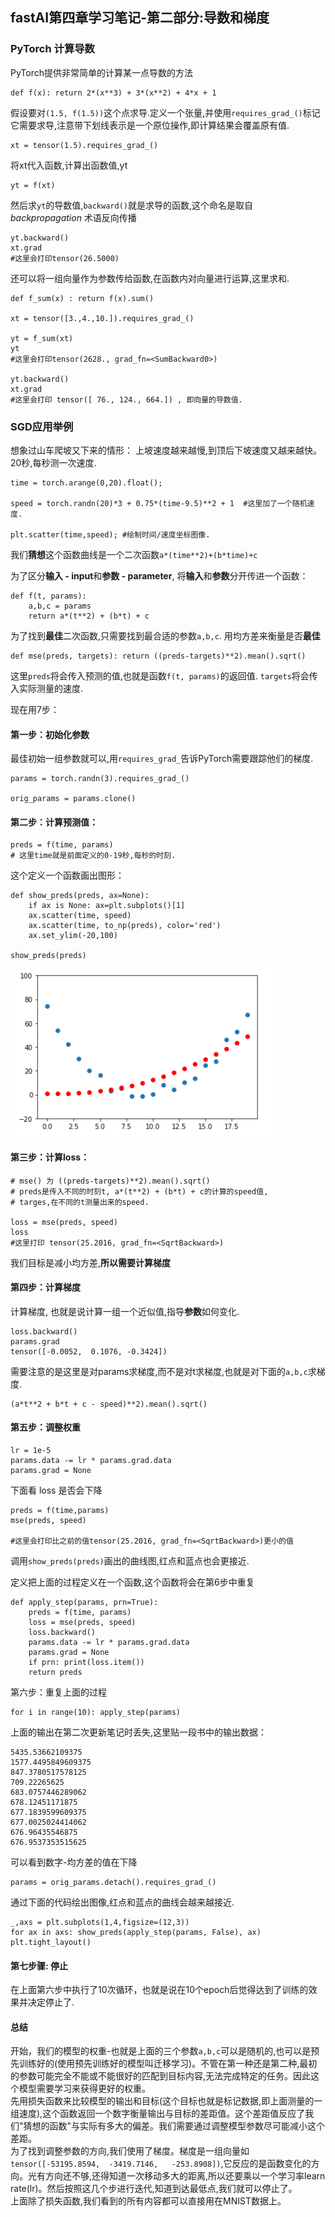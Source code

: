 ## fastAI第四章学习笔记-第二部分:导数和梯度

### PyTorch 计算导数

PyTorch提供非常简单的计算某一点导数的方法
```
def f(x): return 2*(x**3) + 3*(x**2) + 4*x + 1
```
假设要对```(1.5, f(1.5))```这个点求导.定义一个张量,并使用```requires_grad_()```标记它需要求导,注意带下划线表示是一个原位操作,即计算结果会覆盖原有值.
```
xt = tensor(1.5).requires_grad_()
```
将xt代入函数,计算出函数值,yt
```
yt = f(xt)
```
然后求```yt```的导数值,```backward()```就是求导的函数,这个命名是取自 _backpropagation_ 术语反向传播
```
yt.backward()
xt.grad
#这里会打印tensor(26.5000)
```

还可以将一组向量作为参数传给函数,在函数内对向量进行运算,这里求和.
```
def f_sum(x) : return f(x).sum()

xt = tensor([3.,4.,10.]).requires_grad_()

yt = f_sum(xt)
yt
#这里会打印tensor(2628., grad_fn=<SumBackward0>)

yt.backward()
xt.grad
#这里会打印 tensor([ 76., 124., 664.]) , 即向量的导数值.
```

### SGD应用举例
想象过山车爬坡又下来的情形：
上坡速度越来越慢,到顶后下坡速度又越来越快。20秒,每秒测一次速度.
```
time = torch.arange(0,20).float();

speed = torch.randn(20)*3 + 0.75*(time-9.5)**2 + 1  #这里加了一个随机速度.

plt.scatter(time,speed); #绘制时间/速度坐标图像.
```
我们**猜想**这个函数曲线是一个二次函数```a*(time**2)+(b*time)+c```

为了区分**输入 - input**和**参数 - parameter**, 将**输入**和**参数**分开传进一个函数：
```
def f(t, params):
    a,b,c = params
    return a*(t**2) + (b*t) + c
```
为了找到**最佳**二次函数,只需要找到最合适的参数```a,b,c```. 用均方差来衡量是否**最佳**
```
def mse(preds, targets): return ((preds-targets)**2).mean().sqrt()
```
这里```preds```将会传入预测的值,也就是函数```f(t, params)```的返回值. ```targets```将会传入实际测量的速度.

现在用7步：
#### 第一步：初始化参数
最佳初始一组参数就可以,用```requires_grad_```告诉PyTorch需要跟踪他们的梯度.
```
params = torch.randn(3).requires_grad_()

orig_params = params.clone()
```
#### 第二步：计算预测值：
```
preds = f(time, params)
# 这里time就是前面定义的0-19秒,每秒的时刻.
```
这个定义一个函数画出图形：
```
def show_preds(preds, ax=None):
    if ax is None: ax=plt.subplots()[1]
    ax.scatter(time, speed)
    ax.scatter(time, to_np(preds), color='red')
    ax.set_ylim(-20,100)

show_preds(preds)
```
![show_pred](img/show_preds.jpg)
#### 第三步：计算loss：
```
# mse() 为 ((preds-targets)**2).mean().sqrt()
# preds是传入不同的时刻t, a*(t**2) + (b*t) + c的计算的speed值, 
# targes,在不同的t测量出来的speed. 

loss = mse(preds, speed)
loss
#这里打印 tensor(25.2016, grad_fn=<SqrtBackward>)
```
我们目标是减小均方差,**所以需要计算梯度**
#### 第四步：计算梯度
计算梯度, 也就是说计算一组一个近似值,指导**参数**如何变化.
```
loss.backward()
params.grad
tensor([-0.0052,  0.1076, -0.3424])
```
需要注意的是这里是对params求梯度,而不是对t求梯度,也就是对下面的```a,b,c```求梯度.
 ```
 (a*t**2 + b*t + c - speed)**2).mean().sqrt()
 ```
#### 第五步：调整权重
```
lr = 1e-5
params.data -= lr * params.grad.data
params.grad = None
```

下面看 loss 是否会下降
```
preds = f(time,params)
mse(preds, speed)

#这里会打印比之前的值tensor(25.2016, grad_fn=<SqrtBackward>)更小的值
```
调用```show_preds(preds)```画出的曲线图,红点和蓝点也会更接近.

定义把上面的过程定义在一个函数,这个函数将会在第6步中重复
```
def apply_step(params, prn=True):
    preds = f(time, params)
    loss = mse(preds, speed)
    loss.backward()
    params.data -= lr * params.grad.data
    params.grad = None
    if prn: print(loss.item())
    return preds
```

第六步：重复上面的过程
```
for i in range(10): apply_step(params)
```
上面的输出在第二次更新笔记时丢失,这里贴一段书中的输出数据：
```
5435.53662109375
1577.4495849609375
847.3780517578125
709.22265625
683.0757446289062
678.12451171875
677.1839599609375
677.0025024414062
676.96435546875
676.9537353515625
```
可以看到数字-均方差的值在下降
```
params = orig_params.detach().requires_grad_()
```
通过下面的代码绘出图像,红点和蓝点的曲线会越来越接近.
```
_,axs = plt.subplots(1,4,figsize=(12,3))
for ax in axs: show_preds(apply_step(params, False), ax)
plt.tight_layout()
```

#### 第七步骤: 停止
在上面第六步中执行了10次循环，也就是说在10个epoch后觉得达到了训练的效果并决定停止了.

#### 总结
开始，我们的模型的权重-也就是上面的三个参数```a,b,c```可以是随机的,也可以是预先训练好的(使用预先训练好的模型叫迁移学习)。不管在第一种还是第二种,最初的参数可能完全不能或不能很好的匹配到目标内容,无法完成特定的任务。因此这个模型需要学习来获得更好的权重。  
先用损失函数来比较模型的输出和目标(这个目标也就是标记数据,即上面测量的一组速度),这个函数返回一个数字衡量输出与目标的差距值。这个差距值反应了我们"猜想的函数"与实际有多大的偏差。我们需要通过调整模型参数尽可能减小这个差距。   
为了找到调整参数的方向,我们使用了梯度。梯度是一组向量如```tensor([-53195.8594,  -3419.7146,   -253.8908])```,它反应的是函数变化的方向。光有方向还不够,还得知道一次移动多大的距离,所以还要乘以一个学习率learn rate(lr)。然后按照这几个步进行迭代,知道到达最低点,我们就可以停止了。   
上面除了损失函数,我们看到的所有内容都可以直接用在MNIST数据上。

